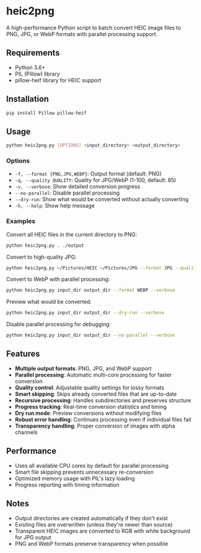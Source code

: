 # heic2png

A high-performance Python script to batch convert HEIC image files to PNG, JPG, or WebP formats with parallel processing support.

## Requirements

- Python 3.6+
- PIL (Pillow) library
- pillow-heif library for HEIC support

## Installation

```bash
pip install Pillow pillow-heif
```

## Usage

```bash
python heic2png.py [OPTIONS] <input_directory> <output_directory>
```

### Options

- `-f, --format {PNG,JPG,WEBP}`: Output format (default: PNG)
- `-q, --quality QUALITY`: Quality for JPG/WebP (1-100, default: 85)
- `-v, --verbose`: Show detailed conversion progress
- `--no-parallel`: Disable parallel processing
- `--dry-run`: Show what would be converted without actually converting
- `-h, --help`: Show help message

### Examples

Convert all HEIC files in the current directory to PNG:
```bash
python heic2png.py . ./output
```

Convert to high-quality JPG:
```bash
python heic2png.py ~/Pictures/HEIC ~/Pictures/JPG --format JPG --quality 95
```

Convert to WebP with parallel processing:
```bash
python heic2png.py input_dir output_dir --format WEBP --verbose
```

Preview what would be converted:
```bash
python heic2png.py input_dir output_dir --dry-run --verbose
```

Disable parallel processing for debugging:
```bash
python heic2png.py input_dir output_dir --no-parallel --verbose
```

## Features

- **Multiple output formats**: PNG, JPG, and WebP support
- **Parallel processing**: Automatic multi-core processing for faster conversion
- **Quality control**: Adjustable quality settings for lossy formats
- **Smart skipping**: Skips already converted files that are up-to-date
- **Recursive processing**: Handles subdirectories and preserves structure
- **Progress tracking**: Real-time conversion statistics and timing
- **Dry run mode**: Preview conversions without modifying files
- **Robust error handling**: Continues processing even if individual files fail
- **Transparency handling**: Proper conversion of images with alpha channels

## Performance

- Uses all available CPU cores by default for parallel processing
- Smart file skipping prevents unnecessary re-conversion
- Optimized memory usage with PIL's lazy loading
- Progress reporting with timing information

## Notes

- Output directories are created automatically if they don't exist
- Existing files are overwritten (unless they're newer than source)
- Transparent HEIC images are converted to RGB with white background for JPG output
- PNG and WebP formats preserve transparency when possible